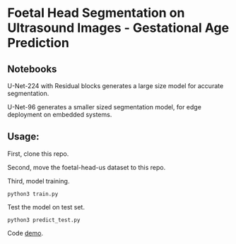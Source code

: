 # Foetal Head Segmentation on Ultrasound Images - Gestational Age Prediction

## Notebooks

U-Net-224 with Residual blocks generates a large size model for accurate segmentation.

U-Net-96 generates a smaller sized segmentation model, for edge deployment on embedded systems.

## Usage:

First, clone this repo.

Second, move the foetal-head-us dataset to this repo.

Third, model training.

```
python3 train.py
```

Test the model on test set.
```
python3 predict_test.py
```

Code [demo](https://colab.research.google.com/drive/1ggBGlLxmy2UURSFxqMjwRXE52BXnY_t_?usp=sharing).
